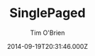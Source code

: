 ---
title: SinglePaged
github: 'https://github.com/t413/SinglePaged'
demo: 'https://t413.com/SinglePaged'
author: Tim O'Brien
ssg:
  - Jekyll
cms:
  - No Cms
date: 2014-09-19T20:31:46.000Z
github_branch: gh-pages
description: SinglePaged - Simple Jekyll template
stale: true
---